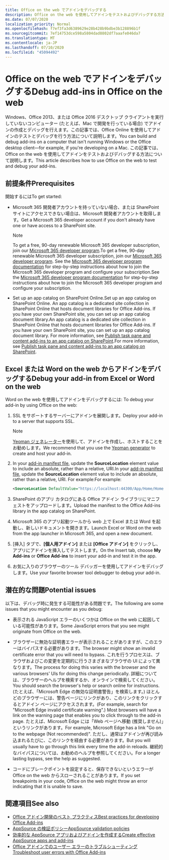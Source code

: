 ```yaml
---
title: Office on the web でアドインをデバッグする
description: Office on the web を使用してアドインをテストおよびデバッグする方法。
ms.date: 07/07/2020
localization_priority: Normal
ms.openlocfilehash: f7ef3fa3d6389629e28b428b9bdbe3b128896b1f
ms.sourcegitcommit: 7ef14753dce598a5804dad8802df7aaafe046da7
ms.translationtype: MT
ms.contentlocale: ja-JP
ms.lasthandoff: 07/10/2020
ms.locfileid: "45094492"
---
```

# <a name="debug-add-ins-in-office-on-the-web"></a><span data-ttu-id="24b9b-103">Office on the web でアドインをデバッグする</span><span class="sxs-lookup"><span data-stu-id="24b9b-103">Debug add-ins in Office on the web</span></span>

<span data-ttu-id="24b9b-104">Windows、Office 2013、または Office 2016 デスクトップ クライアントを実行していないコンピューター (たとえば、Mac で開発を行っている場合) でアドインの作成とデバッグを行えます。この記事では、Office Online を使用してアドインのテストとデバッグを行う方法について説明します。</span><span class="sxs-lookup"><span data-stu-id="24b9b-104">You can build and debug add-ins on a computer that isn't running Windows or the Office desktop client&mdash;for example, if you're developing on a Mac.</span></span> <span data-ttu-id="24b9b-105">この記事では、Office on the web を使用してアドインをテストおよびデバッグする方法について説明します。</span><span class="sxs-lookup"><span data-stu-id="24b9b-105">This article describes how to use Office on the web to test and debug your add-ins.</span></span> 

## <a name="prerequisites"></a><span data-ttu-id="24b9b-106">前提条件</span><span class="sxs-lookup"><span data-stu-id="24b9b-106">Prerequisites</span></span>

<span data-ttu-id="24b9b-107">開始するには</span><span class="sxs-lookup"><span data-stu-id="24b9b-107">To get started:</span></span>

- <span data-ttu-id="24b9b-108">Microsoft 365 開発者アカウントを持っていない場合、または SharePoint サイトにアクセスできない場合は、Microsoft 開発者アカウントを取得します。</span><span class="sxs-lookup"><span data-stu-id="24b9b-108">Get a Microsoft 365 developer account if you don't already have one or have access to a SharePoint site.</span></span>

  > [!NOTE]
  > <span data-ttu-id="24b9b-109">To get a free, 90-day renewable Microsoft 365 developer subscription, join our [Microsoft 365 developer program](https://developer.microsoft.com/office/dev-program).</span><span class="sxs-lookup"><span data-stu-id="24b9b-109">To get a free, 90-day renewable Microsoft 365 developer subscription, join our [Microsoft 365 developer program](https://developer.microsoft.com/office/dev-program).</span></span> <span data-ttu-id="24b9b-110">See the [Microsoft 365 developer program documentation](/office/developer-program/office-365-developer-program) for step-by-step instructions about how to join the Microsoft 365 developer program and configure your subscription.</span><span class="sxs-lookup"><span data-stu-id="24b9b-110">See the [Microsoft 365 developer program documentation](/office/developer-program/office-365-developer-program) for step-by-step instructions about how to join the Microsoft 365 developer program and configure your subscription.</span></span>

- <span data-ttu-id="24b9b-111">Set up an app catalog on SharePoint Online.</span><span class="sxs-lookup"><span data-stu-id="24b9b-111">Set up an app catalog on SharePoint Online.</span></span> <span data-ttu-id="24b9b-112">An app catalog is a dedicated site collection in SharePoint Online that hosts document libraries for Office Add-ins. If you have your own SharePoint site, you can set up an app catalog document library.</span><span class="sxs-lookup"><span data-stu-id="24b9b-112">An app catalog is a dedicated site collection in SharePoint Online that hosts document libraries for Office Add-ins. If you have your own SharePoint site, you can set up an app catalog document library.</span></span> <span data-ttu-id="24b9b-113">For more information, see [Publish task pane and content add-ins to an app catalog on SharePoint](../publish/publish-task-pane-and-content-add-ins-to-an-add-in-catalog.md).</span><span class="sxs-lookup"><span data-stu-id="24b9b-113">For more information, see [Publish task pane and content add-ins to an app catalog on SharePoint](../publish/publish-task-pane-and-content-add-ins-to-an-add-in-catalog.md).</span></span>


## <a name="debug-your-add-in-from-excel-or-word-on-the-web"></a><span data-ttu-id="24b9b-114">Excel または Word on the web からアドインをデバッグする</span><span class="sxs-lookup"><span data-stu-id="24b9b-114">Debug your add-in from Excel or Word on the web</span></span>

<span data-ttu-id="24b9b-115">Word on the web を使用してアドインをデバッグするには: </span><span class="sxs-lookup"><span data-stu-id="24b9b-115">To debug your add-in by using Office on the web:</span></span>

1. <span data-ttu-id="24b9b-116">SSL をサポートするサーバーにアドインを展開します。</span><span class="sxs-lookup"><span data-stu-id="24b9b-116">Deploy your add-in to a server that supports SSL.</span></span>

    > [!NOTE]
    > <span data-ttu-id="24b9b-117">[Yeoman ジェネレーター](https://github.com/OfficeDev/generator-office)を使用して、アドインを作成し、ホストすることをお勧めします。</span><span class="sxs-lookup"><span data-stu-id="24b9b-117">We recommend that you use the [Yeoman generator](https://github.com/OfficeDev/generator-office) to create and host your add-in.</span></span>

2. <span data-ttu-id="24b9b-118">In your [add-in manifest file](../develop/add-in-manifests.md), update the **SourceLocation** element value to include an absolute, rather than a relative, URI.</span><span class="sxs-lookup"><span data-stu-id="24b9b-118">In your [add-in manifest file](../develop/add-in-manifests.md), update the **SourceLocation** element value to include an absolute, rather than a relative, URI.</span></span> <span data-ttu-id="24b9b-119">For example:</span><span class="sxs-lookup"><span data-stu-id="24b9b-119">For example:</span></span>

    ```xml
    <SourceLocation DefaultValue="https://localhost:44300/App/Home/Home.html" />
    ```

3. <span data-ttu-id="24b9b-120">SharePoint のアプリ カタログにある Office アドイン ライブラリにマニフェストをアップロードします。</span><span class="sxs-lookup"><span data-stu-id="24b9b-120">Upload the manifest to the Office Add-ins library in the app catalog on SharePoint.</span></span>

4. <span data-ttu-id="24b9b-121">Microsoft 365 のアプリ起動ツールから web 上で Excel または Word を起動し、新しいドキュメントを開きます。</span><span class="sxs-lookup"><span data-stu-id="24b9b-121">Launch Excel or Word on the web from the app launcher in Microsoft 365, and open a new document.</span></span>

5. <span data-ttu-id="24b9b-122">[挿入] タブで、**[個人用アドイン]** または **[Office アドイン]** をクリックし、アプリにアドインを挿入してテストします。</span><span class="sxs-lookup"><span data-stu-id="24b9b-122">On the Insert tab, choose **My Add-ins** or **Office Add-ins** to insert your add-in and test it in the app.</span></span>

6. <span data-ttu-id="24b9b-123">お気に入りのブラウザーのツール デバッガーを使用してアドインをデバッグします。</span><span class="sxs-lookup"><span data-stu-id="24b9b-123">Use your favorite browser tool debugger to debug your add-in.</span></span>

## <a name="potential-issues"></a><span data-ttu-id="24b9b-124">潜在的な問題</span><span class="sxs-lookup"><span data-stu-id="24b9b-124">Potential issues</span></span>

<span data-ttu-id="24b9b-125">以下は、デバッグ時に発生する可能性がある問題です。</span><span class="sxs-lookup"><span data-stu-id="24b9b-125">The following are some issues that you might encounter as you debug:</span></span>

- <span data-ttu-id="24b9b-126">表示される JavaScript エラーのいくつかは Office on the web に起因している可能性があります。</span><span class="sxs-lookup"><span data-stu-id="24b9b-126">Some JavaScript errors that you see might originate from Office on the web.</span></span>

- <span data-ttu-id="24b9b-127">ブラウザーに無効な証明書エラーが表示されることがありますが、このエラーはバイパスする必要があります。</span><span class="sxs-lookup"><span data-stu-id="24b9b-127">The browser might show an invalid certificate error that you will need to bypass.</span></span> <span data-ttu-id="24b9b-128">これを行うプロセスは、ブラウザおよびこの変更を定期的に行うさまざまなブラウザの UI によって異なります。</span><span class="sxs-lookup"><span data-stu-id="24b9b-128">The process for doing this varies with the browser and the various browsers' UIs for doing this change periodically.</span></span> <span data-ttu-id="24b9b-129">詳細については、ブラウザーのヘルプを検索するか、オンラインで検索してください。</span><span class="sxs-lookup"><span data-stu-id="24b9b-129">You should search the browser's help or search online for instructions.</span></span> <span data-ttu-id="24b9b-130">(たとえば、「Microsoft Edge の無効な証明書警告」を検索します。) ほとんどのブラウザーには、警告ページにリンクがあり、このリンクをクリックするとアドイン ページにアクセスされます。</span><span class="sxs-lookup"><span data-stu-id="24b9b-130">(For example, search for "Microsoft Edge invalid certificate warning".) Most browsers will have a link on the warning page that enables you to click through to the add-in page.</span></span> <span data-ttu-id="24b9b-131">たとえば、Microsoft Edge には「Web ページへ移動 (推奨しません)」というリンクがあります。</span><span class="sxs-lookup"><span data-stu-id="24b9b-131">For example, Microsoft Edge has a link "Go on to the webpage (Not recommended)".</span></span> <span data-ttu-id="24b9b-132">ただし、通常はアドインが再び読み込まれるたびに、このリンクを経由する必要があります。</span><span class="sxs-lookup"><span data-stu-id="24b9b-132">But you will usually have to go through this link every time the add-in reloads.</span></span> <span data-ttu-id="24b9b-133">継続的なバイパスについては、お勧めのヘルプを参照してください。</span><span class="sxs-lookup"><span data-stu-id="24b9b-133">For a longer lasting bypass, see the help as suggested.</span></span>

- <span data-ttu-id="24b9b-134">コードにブレークポイントを設定すると、保存できないというエラーが Office on the web からスローされることがあります。</span><span class="sxs-lookup"><span data-stu-id="24b9b-134">If you set breakpoints in your code, Office on the web might throw an error indicating that it is unable to save.</span></span>

## <a name="see-also"></a><span data-ttu-id="24b9b-135">関連項目</span><span class="sxs-lookup"><span data-stu-id="24b9b-135">See also</span></span>

- [<span data-ttu-id="24b9b-136">Office アドイン開発のベスト プラクティス</span><span class="sxs-lookup"><span data-stu-id="24b9b-136">Best practices for developing Office Add-ins</span></span>](../concepts/add-in-development-best-practices.md)
- [<span data-ttu-id="24b9b-137">AppSource の検証ポリシー</span><span class="sxs-lookup"><span data-stu-id="24b9b-137">AppSource validation policies</span></span>](/legal/marketplace/certification-policies)  
- [<span data-ttu-id="24b9b-138">効率的な AppSource アプリおよびアドインを作成する</span><span class="sxs-lookup"><span data-stu-id="24b9b-138">Create effective AppSource apps and add-ins</span></span>](/office/dev/store/create-effective-office-store-listings)  
- [<span data-ttu-id="24b9b-139">Office アドインでのユーザー エラーのトラブルシューティング</span><span class="sxs-lookup"><span data-stu-id="24b9b-139">Troubleshoot user errors with Office Add-ins</span></span>](testing-and-troubleshooting.md)

